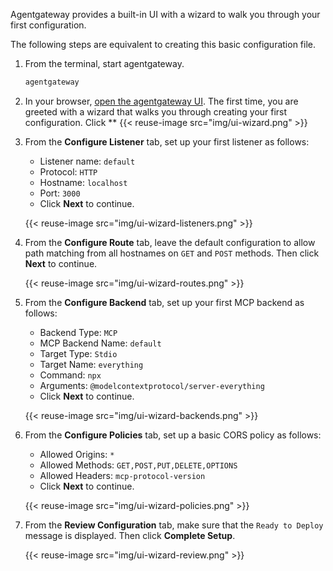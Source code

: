 Agentgateway provides a built-in UI with a wizard to walk you through your first configuration.

The following steps are equivalent to creating this basic configuration file.

1. From the terminal, start agentgateway. 
   ```sh
   agentgateway 
   ```

2. In your browser, [open the agentgateway UI](http://localhost:15000/ui/). The first time, you are greeted with a wizard that walks you through creating your first configuration. Click **
   {{< reuse-image src="img/ui-wizard.png" >}}

3. From the **Configure Listener** tab, set up your first listener as follows:

   * Listener name: `default`
   * Protocol: `HTTP`
   * Hostname: `localhost`
   * Port: `3000`
   * Click **Next** to continue.

   {{< reuse-image src="img/ui-wizard-listeners.png" >}}

4. From the **Configure Route** tab, leave the default configuration to allow path matching from all hostnames on `GET` and `POST` methods. Then click **Next** to continue.
   
   {{< reuse-image src="img/ui-wizard-routes.png" >}}

5. From the **Configure Backend** tab, set up your first MCP backend as follows:

   * Backend Type: `MCP`
   * MCP Backend Name: `default`
   * Target Type: `Stdio`
   * Target Name: `everything`
   * Command: `npx`
   * Arguments: `@modelcontextprotocol/server-everything`
   * Click **Next** to continue.
   
   {{< reuse-image src="img/ui-wizard-backends.png" >}}

6. From the **Configure Policies** tab, set up a basic CORS policy as follows:

   * Allowed Origins: `*`
   * Allowed Methods: `GET,POST,PUT,DELETE,OPTIONS`
   * Allowed Headers: `mcp-protocol-version`
   * Click **Next** to continue.
   
   {{< reuse-image src="img/ui-wizard-policies.png" >}}

7. From the **Review Configuration** tab, make sure that the `Ready to Deploy` message is displayed. Then click **Complete Setup**.

   {{< reuse-image src="img/ui-wizard-review.png" >}}